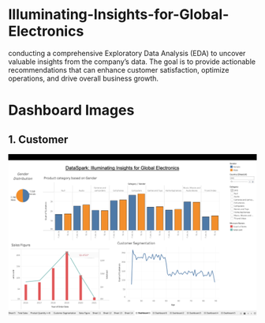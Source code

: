 # Illuminating-Insights-for-Global-Electronics
conducting a comprehensive Exploratory Data Analysis (EDA) to uncover valuable insights from the company’s data. The goal is to provide actionable recommendations that can enhance customer satisfaction, optimize operations, and drive overall business growth.

# Dashboard Images
## 1. Customer
  <img src = "Dashboard Design/1.png">



